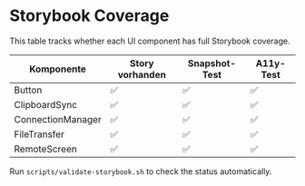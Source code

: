 # Storybook Coverage

This table tracks whether each UI component has full Storybook coverage.

| Komponente | Story vorhanden | Snapshot-Test | A11y-Test |
| ---------- | --------------- | ------------- | --------- |
| Button | ✅ | ✅ | ✅ |
| ClipboardSync | ✅ | ✅ | ✅ |
| ConnectionManager | ✅ | ✅ | ✅ |
| FileTransfer | ✅ | ✅ | ✅ |
| RemoteScreen | ✅ | ✅ | ✅ |

Run `scripts/validate-storybook.sh` to check the status automatically.
